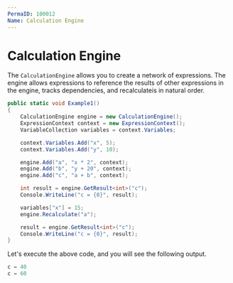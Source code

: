 ```yaml
---
PermaID: 100012
Name: Calculation Engine
---
```


# Calculation Engine

The `CalculationEngine` allows you to create a network of expressions. The engine allows expressions to reference the results of other expressions in the engine, tracks dependencies, and recalculateis in natural order.

```csharp
public static void Example1()
{
    CalculationEngine engine = new CalculationEngine();
    ExpressionContext context = new ExpressionContext();
    VariableCollection variables = context.Variables;

    context.Variables.Add("x", 5);
    context.Variables.Add("y", 10);

    engine.Add("a", "x * 2", context);
    engine.Add("b", "y + 20", context);
    engine.Add("c", "a + b", context);

    int result = engine.GetResult<int>("c");
    Console.WriteLine("c = {0}", result);

    variables["x"] = 15;
    engine.Recalculate("a");

    result = engine.GetResult<int>("c");
    Console.WriteLine("c = {0}", result);
}
```

Let's execute the above code, and you will see the following output.

```csharp
c = 40
c = 60
```
